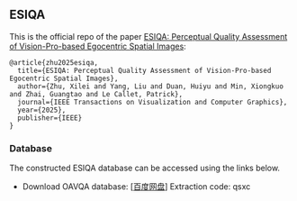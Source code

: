 ## ESIQA

This is the official repo of the paper [ESIQA: Perceptual Quality Assessment of Vision-Pro-based Egocentric Spatial Images](https://arxiv.org/pdf/2407.21363?):
```
@article{zhu2025esiqa,
  title={ESIQA: Perceptual Quality Assessment of Vision-Pro-based Egocentric Spatial Images},
  author={Zhu, Xilei and Yang, Liu and Duan, Huiyu and Min, Xiongkuo and Zhai, Guangtao and Le Callet, Patrick},
  journal={IEEE Transactions on Visualization and Computer Graphics},
  year={2025},
  publisher={IEEE}
}
```
### Database

The constructed ESIQA database can be accessed using the links below.

- Download OAVQA database: [[百度网盘](https://pan.baidu.com/s/13IRUVTwf4yU-OSZziCjJVg?pwd=qsxc)] Extraction code: qsxc
